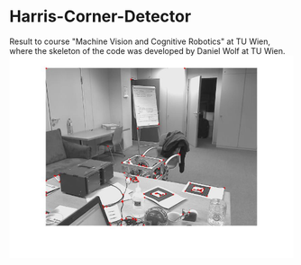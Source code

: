 # Harris-Corner-Detector

Result to course "Machine Vision and Cognitive Robotics" at TU Wien, where the skeleton of the code was developed by Daniel Wolf at TU Wien.
![Corners](https://github.com/johanlewenhaupt/Harris-Corner-Detector/blob/master/sigmas_standard.jpg)
  <a name="solved_issue_2"></a>
